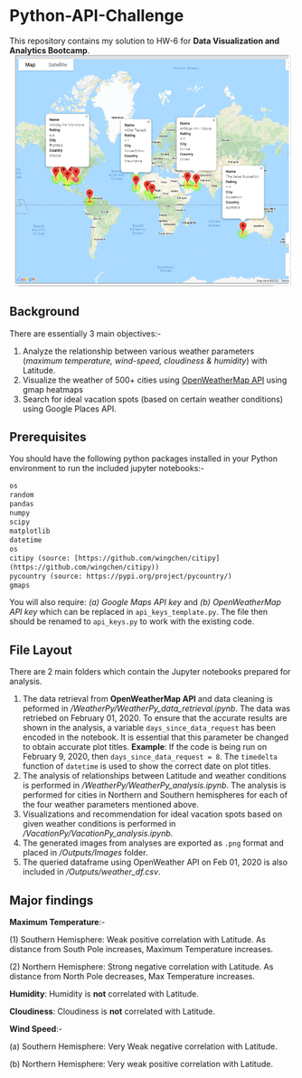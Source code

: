 # Python-API-Challenge
This repository contains my solution to HW-6 for **Data Visualization and Analytics Bootcamp**.
![gif_image](/Outputs/Images/10.Ideal_vacation_spots_02012020.PNG)
## Background
There are essentially 3 main objectives:-
1. Analyze the relationship between various weather parameters (_maximum temperature, wind-speed, cloudiness & humidity_) with Latitude.
2. Visualize the weather of 500+ cities using [OpenWeatherMap API](https://openweathermap.org/api) using gmap heatmaps
3. Search for ideal vacation spots (based on certain weather conditions) using Google Places API.
## Prerequisites
You should have the following python packages installed in your Python environment to run the included jupyter notebooks:-
```
os
random
pandas
numpy
scipy
matplotlib
datetime
os
citipy (source: [https://github.com/wingchen/citipy](https://github.com/wingchen/citipy))
pycountry (source: https://pypi.org/project/pycountry/)
gmaps
```
You will also require: _(a) Google Maps API key_ and _(b) OpenWeatherMap API key_ which can be replaced in ```api_keys_template.py```. The file then should be renamed to ```api_keys.py``` to work with the existing code.
## File Layout
There are 2 main folders which contain the Jupyter notebooks prepared for analysis.
1. The data retrieval from **OpenWeatherMap API** and data cleaning is peformed in _/WeatherPy/WeatherPy_data_retrieval.ipynb_. The data was retriebed on February 01, 2020. To ensure that the accurate results are shown in the analysis, a variable ```days_since_data_request``` has been encoded in the notebook. It is essential that this parameter be changed to obtain accurate plot titles.
**Example**: If the code is being run on February 9, 2020, then ```days_since_data_request = 8```. The ```timedelta``` function of ```datetime``` is used to show the correct date on plot titles.
2. The analysis of relationships between Latitude and weather conditions is performed in _/WeatherPy/WeatherPy_analysis.ipynb_. The analysis is performed for cities in Northern and Southern hemispheres for each of the four weather parameters mentioned above.
3. Visualizations and recommendation for ideal vacation spots based on given weather conditions is performed in _/VacationPy/VacationPy_analysis.ipynb_.
4. The generated images from analyses are exported as ```.png``` format and placed in _/Outputs/Images_ folder.
5. The queried dataframe using OpenWeather API on Feb 01, 2020 is also included in _/Outputs/weather_df.csv_.
## Major findings

**Maximum Temperature**:-

(1) Southern Hemisphere: Weak positive correlation with Latitude. As distance from South Pole increases, Maximum Temperature increases.

(2) Northern Hemisphere: Strong negative correlation with Latitude. As distance from North Pole decreases, Max Temperature increases.

**Humidity**: Humidity is **not** correlated with Latitude.

**Cloudiness**: Cloudiness is **not** correlated with Latitude.

**Wind Speed**:-

(a) Southern Hemisphere: Very Weak negative correlation with Latitude.

(b) Northern Hemisphere: Very weak positive correlation with Latitude.

